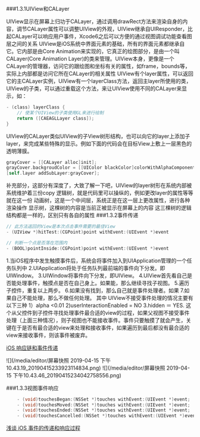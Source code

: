 ###1.3.1UIView和CALayer

UIView显示在屏幕上归功于CALayer，通过调用drawRect方法来渲染自身的内容，调节CALayer属性可以调整UIView的外观，UIView继承自UIResponder，比起CALayer可以响应用户事件，Xcode6之后可以方便的通过视图调试功能查看图层之间的关系
UIView是iOS系统中界面元素的基础，所有的界面元素都继承自它。它内部是由Core Animation来实现的，它真正的绘图部分，是由一个叫CALayer(Core Animation Layer)的类来管理。UIView本身，更像是一个CALayer的管理器，访问它的跟绘图和坐标有关的属性，如frame，bounds等，实际上内部都是访问它所在CALayer的相关属性
UIView有个layer属性，可以返回它的主CALayer实例，UIView有一个layerClass方法，返回主layer所使用的类，UIView的子类，可以通过重载这个方法，来让UIView使用不同的CALayer来显示，如：
```objective-c
- (class) layerClass {
    // 使某个UIView的子类使用GL来进行绘制
    return ([CAEAGLLayer class]);
}
```
UIView的CALayer类似UIView的子View树形结构，也可以向它的layer上添加子layer，来完成某些特殊的显示。例如下面的代码会在目标View上敷上一层黑色的透明薄膜。
```objective-c
grayCover = [[CALayer alloc]init];
grayCover.backgroudColor = [[UIColor blackColor]colorWithAlphaComponent:0.2].CGColor;
[self.layer addSubLayer:grayCover];
```
补充部分，这部分有深度了，大致了解一下吧，UIView的layer树形在系统内部被系统维护着三份copy
逻辑树，就是代码里可以操纵的，例如更改layer的属性等等就在这一份
动画树，这是一个中间层，系统正是在这一层上更改属性，进行各种渲染操作
显示树，这棵树的内容是当前正被显示在屏幕上的内容
这三棵树的逻辑结构都是一样的，区别只有各自的属性
###1.3.2事件传递
```objective-c
// 此方法返回的View是本次点击事件需要的最佳View
- (UIView *)hitTest:(CGPoint)point withEvent:(UIEvent *)event

// 判断一个点是否落在范围内
- (BOOL)pointInside:(CGPoint)point withEvent:(UIEvent *)event
```
1.当iOS程序中发生触摸事件后，系统会将事件加入到UIApplication管理的一个任务队列中
2.UIApplication将处于任务队列最前端的事件向下分发。即UIWindow。
3.UIWindow将事件向下分发，即UIView。
4.UIView首先看自己是否能处理事件，触摸点是否在自己身上。如果能，那么继续寻找子视图。
5.遍历子控件，重复以上两步。
6.如果没有找到，那么自己就是事件处理者。如果
7.如果自己不能处理，那么不做任何处理。
其中 UIView不接受事件处理的情况主要有以下三种
1）alpha <0.01
2)userInteractionEnabled = NO
3.hidden ＝ YES.
这个从父控件到子控件寻找处理事件最合适的view的过程，如果父视图不接受事件处理（上面三种情况），则子视图也不能接收事件。事件只要触摸了就会产生，关键在于是否有最合适的view来处理和接收事件，如果遍历到最后都没有最合适的view来接收事件，则该事件被废弃。

[iOS 响应链和事件传递](https://www.jianshu.com/p/410ca78faa98 "iOS 响应链和事件传递")

![](/media/editor/屏幕快照 2019-04-15 下午10.43.19_20190415233923114834.png)
![](/media/editor/屏幕快照 2019-04-15 下午10.43.46_20190415234042758556.png)

###1.3.3视图事件响应

```objective-c
    - (void)touchesBegan:(NSSet *)touches withEvent:(UIEvent *)event;
    - (void)touchesMoved:(NSSet *)touches withEvent:(UIEvent *)event;
    - (void)touchesEnded:(NSSet *)touches withEvent:(UIEvent *)event;
    - (void)touchesCancelled:(NSSet *)touches withEvent:(UIEvent *)event;
```
[浅谈 iOS 事件的传递和响应过程](https://www.jianshu.com/p/481465fc4f2d "浅谈 iOS 事件的传递和响应过程")